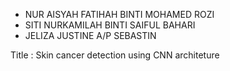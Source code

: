 - NUR AISYAH FATIHAH BINTI MOHAMED ROZI
- SITI NURKAMILAH BINTI SAIFUL BAHARI
- JELIZA JUSTINE A/P SEBASTIN

Title : Skin cancer detection using CNN architeture
